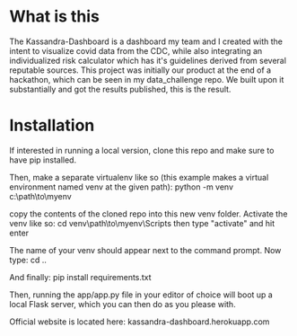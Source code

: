# What is this

The Kassandra-Dashboard is a dashboard my team and I created with the intent to visualize covid data from the CDC, while also integrating an individualized risk calculator which has it's guidelines derived from several reputable sources. This project was initially our product at the end of a hackathon, which can be seen in my data_challenge repo. We built upon it substantially and got the results published, this is the result.

# Installation

If interested in running a local version, clone this repo and make sure to have pip installed.

Then, make a separate virtualenv like so (this example makes a virtual environment named venv at the given path):
python -m venv c:\path\to\myenv

copy the contents of the cloned repo into this new venv folder. Activate the venv like so:
cd venv\path\to\myenv\Scripts
then type "activate" and hit enter

The name of your venv should appear next to the command prompt. Now type:
cd ..

And finally:
pip install requirements.txt

Then, running the app/app.py file in your editor of choice will boot up a local Flask server, which you can then do as you please with.

Official website is located here:
kassandra-dashboard.herokuapp.com
